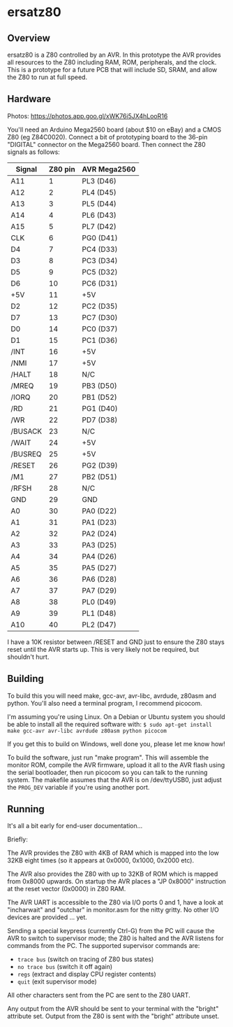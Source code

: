 # ersatz80

## Overview

ersatz80 is a Z80 controlled by an AVR. In this prototype the AVR provides all
resources to the Z80 including RAM, ROM, peripherals, and the clock. This is a
prototype for a future PCB that will include SD, SRAM, and allow the Z80 to run
at full speed.

## Hardware

Photos: https://photos.app.goo.gl/xWK76i5JX4hLooR16

You'll need an Arduino Mega2560 board (about $10 on eBay) and a CMOS Z80 (eg
Z84C0020). Connect a bit of prototyping board to the 36-pin "DIGITAL" connector
on the Mega2560 board. Then connect the Z80 signals as follows:

| Signal        | Z80 pin       | AVR Mega2560 |
| ------------- | ------------- | ------------ |
| A11           | 1             | PL3 (D46)    |
| A12           | 2             | PL4 (D45)    |
| A13           | 3             | PL5 (D44)    |
| A14           | 4             | PL6 (D43)    |
| A15           | 5             | PL7 (D42)    |
| CLK           | 6             | PG0 (D41)    |
| D4            | 7             | PC4 (D33)    |
| D3            | 8             | PC3 (D34)    |
| D5            | 9             | PC5 (D32)    |
| D6            | 10            | PC6 (D31)    |
| +5V           | 11            | +5V          |
| D2            | 12            | PC2 (D35)    |
| D7            | 13            | PC7 (D30)    |
| D0            | 14            | PC0 (D37)    |
| D1            | 15            | PC1 (D36)    |
| /INT          | 16            | +5V          |
| /NMI          | 17            | +5V          |
| /HALT         | 18            | N/C          |
| /MREQ         | 19            | PB3 (D50)    |
| /IORQ         | 20            | PB1 (D52)    |
| /RD           | 21            | PG1 (D40)    |
| /WR           | 22            | PD7 (D38)    |
| /BUSACK       | 23            | N/C          |
| /WAIT         | 24            | +5V          |
| /BUSREQ       | 25            | +5V          |
| /RESET        | 26            | PG2 (D39)    |
| /M1           | 27            | PB2 (D51)    |
| /RFSH         | 28            | N/C          |
| GND           | 29            | GND          |
| A0            | 30            | PA0 (D22)    |
| A1            | 31            | PA1 (D23)    |
| A2            | 32            | PA2 (D24)    |
| A3            | 33            | PA3 (D25)    |
| A4            | 34            | PA4 (D26)    |
| A5            | 35            | PA5 (D27)    |
| A6            | 36            | PA6 (D28)    |
| A7            | 37            | PA7 (D29)    |
| A8            | 38            | PL0 (D49)    |
| A9            | 39            | PL1 (D48)    |
| A10           | 40            | PL2 (D47)    |

I have a 10K resistor between /RESET and GND just to ensure the Z80 stays reset
until the AVR starts up. This is very likely not be required, but shouldn't
hurt.

## Building

To build this you will need make, gcc-avr, avr-libc, avrdude, z80asm and
python. You'll also need a terminal program, I recommend picocom. 

I'm assuming you're using Linux. On a Debian or Ubuntu system you should be
able to install all the required software with:
`$ sudo apt-get install make gcc-avr avr-libc avrdude z80asm python picocom`

If you get this to build on Windows, well done you, please let me know how!

To build the software, just run "make program". This will assemble the monitor
ROM, compile the AVR firmware, upload it all to the AVR flash using the serial
bootloader, then run picocom so you can talk to the running system. The makefile
assumes that the AVR is on /dev/ttyUSB0, just adjust the `PROG_DEV` variable if
you're using another port.

## Running

It's all a bit early for end-user documentation... 

Briefly: 

The AVR provides the Z80 with 4KB of RAM which is mapped into the low 32KB
eight times (so it appears at 0x0000, 0x1000, 0x2000 etc). 

The AVR also provides the Z80 with up to 32KB of ROM which is mapped from
0x8000 upwards. On startup the AVR places a "JP 0x8000" instruction at the
reset vector (0x0000) in Z80 RAM.

The AVR UART is accessible to the Z80 via I/O ports 0 and 1, have a look at
"incharwait" and "outchar" in monitor.asm for the nitty gritty.  No other I/O
devices are provided ... yet. 

Sending a special keypress (currently Ctrl-G) from the PC will cause the AVR to
switch to supervisor mode; the Z80 is halted and the AVR listens for commands
from the PC. The supported supervisor commands are:
 * `trace bus` (switch on tracing of Z80 bus states)
 * `no trace bus` (switch it off again)
 * `regs` (extract and display CPU register contents)
 * `quit` (exit supervisor mode)

All other characters sent from the PC are sent to the Z80 UART.

Any output from the AVR should be sent to your terminal with the "bright"
attribute set. Output from the Z80 is sent with the "bright" attribute unset.
